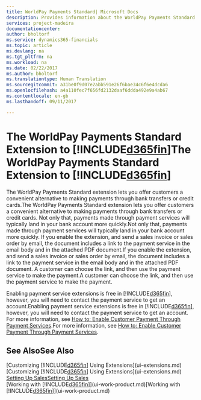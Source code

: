 ```yaml
---
title: WorldPay Payments Standard| Microsoft Docs
description: Provides information about the WorldPay Payments Standard extension
services: project-madeira
documentationcenter: 
author: bholtorf
ms.service: dynamics365-financials
ms.topic: article
ms.devlang: na
ms.tgt_pltfrm: na
ms.workload: na
ms.date: 02/22/2017
ms.author: bholtorf
ms.translationtype: Human Translation
ms.sourcegitcommit: a31be0f9d07e2abb591e26f6bae34c6f6e4dcda6
ms.openlocfilehash: a4a110fec7f656fd2132daaf6ddda492e9a4ab67
ms.contentlocale: en-gb
ms.lasthandoff: 09/11/2017

---
```

# <a name="the-worldpay-payments-standard-extension-to-included365finincludesd365finlongmdmd"></a><span data-ttu-id="7653f-103">The WorldPay Payments Standard Extension to [!INCLUDE[d365fin](includes/d365fin_long_md.md)]</span><span class="sxs-lookup"><span data-stu-id="7653f-103">The WorldPay Payments Standard Extension to [!INCLUDE[d365fin](includes/d365fin_long_md.md)]</span></span>
<span data-ttu-id="7653f-104">The WorldPay Payments Standard extension lets you offer customers a convenient alternative to making payments through bank transfers or credit cards.</span><span class="sxs-lookup"><span data-stu-id="7653f-104">The WorldPay Payments Standard extension lets you offer customers a convenient alternative to making payments through bank transfers or credit cards.</span></span> <span data-ttu-id="7653f-105">Not only that, payments made through payment services will typically land in your bank account more quickly.</span><span class="sxs-lookup"><span data-stu-id="7653f-105">Not only that, payments made through payment services will typically land in your bank account more quickly.</span></span>
<span data-ttu-id="7653f-106">If you enable the extension, and send a sales invoice or sales order by email, the document includes a link to the payment service in the email body and in the attached PDF document.</span><span class="sxs-lookup"><span data-stu-id="7653f-106">If you enable the extension, and send a sales invoice or sales order by email, the document includes a link to the payment service in the email body and in the attached PDF document.</span></span> <span data-ttu-id="7653f-107">A customer can choose the link, and then use the payment service to make the payment.</span><span class="sxs-lookup"><span data-stu-id="7653f-107">A customer can choose the link, and then use the payment service to make the payment.</span></span>

<span data-ttu-id="7653f-108">Enabling payment service extensions is free in [!INCLUDE[d365fin](includes/d365fin_md.md)], however, you will need to contact the payment service to get an account.</span><span class="sxs-lookup"><span data-stu-id="7653f-108">Enabling payment service extensions is free in [!INCLUDE[d365fin](includes/d365fin_md.md)], however, you will need to contact the payment service to get an account.</span></span> <span data-ttu-id="7653f-109">For more information, see [How to: Enable Customer Payment Through Payment Services](sales-how-enable-payment-service-extensions.md).</span><span class="sxs-lookup"><span data-stu-id="7653f-109">For more information, see [How to: Enable Customer Payment Through Payment Services](sales-how-enable-payment-service-extensions.md).</span></span>

## <a name="see-also"></a><span data-ttu-id="7653f-110">See Also</span><span class="sxs-lookup"><span data-stu-id="7653f-110">See Also</span></span>
<span data-ttu-id="7653f-111">[Customizing [!INCLUDE[d365fin](includes/d365fin_md.md)] Using Extensions](ui-extensions.md)</span><span class="sxs-lookup"><span data-stu-id="7653f-111">[Customizing [!INCLUDE[d365fin](includes/d365fin_md.md)] Using Extensions](ui-extensions.md)</span></span>  
[<span data-ttu-id="7653f-112">Setting Up Sales</span><span class="sxs-lookup"><span data-stu-id="7653f-112">Setting Up Sales</span></span>](sales-setup-sales.md)  
<span data-ttu-id="7653f-113">[Working with [!INCLUDE[d365fin](includes/d365fin_md.md)]](ui-work-product.md)</span><span class="sxs-lookup"><span data-stu-id="7653f-113">[Working with [!INCLUDE[d365fin](includes/d365fin_md.md)]](ui-work-product.md)</span></span>
